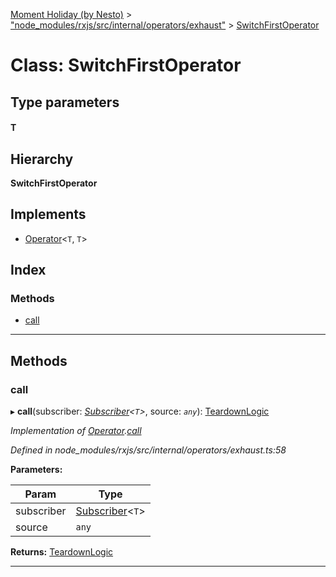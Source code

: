 [Moment Holiday (by Nesto)](../README.md) > ["node_modules/rxjs/src/internal/operators/exhaust"](../modules/_node_modules_rxjs_src_internal_operators_exhaust_.md) > [SwitchFirstOperator](../classes/_node_modules_rxjs_src_internal_operators_exhaust_.switchfirstoperator.md)

# Class: SwitchFirstOperator

## Type parameters
#### T 
## Hierarchy

**SwitchFirstOperator**

## Implements

* [Operator](../interfaces/_node_modules_rxjs_src_internal_operator_.operator.md)<`T`, `T`>

## Index

### Methods

* [call](_node_modules_rxjs_src_internal_operators_exhaust_.switchfirstoperator.md#call)

---

## Methods

<a id="call"></a>

###  call

▸ **call**(subscriber: *[Subscriber](_node_modules_rxjs_src_internal_subscriber_.subscriber.md)<`T`>*, source: *`any`*): [TeardownLogic](../modules/_node_modules_rxjs_src_internal_types_.md#teardownlogic)

*Implementation of [Operator](../interfaces/_node_modules_rxjs_src_internal_operator_.operator.md).[call](../interfaces/_node_modules_rxjs_src_internal_operator_.operator.md#call)*

*Defined in node_modules/rxjs/src/internal/operators/exhaust.ts:58*

**Parameters:**

| Param | Type |
| ------ | ------ |
| subscriber | [Subscriber](_node_modules_rxjs_src_internal_subscriber_.subscriber.md)<`T`> |
| source | `any` |

**Returns:** [TeardownLogic](../modules/_node_modules_rxjs_src_internal_types_.md#teardownlogic)

___

